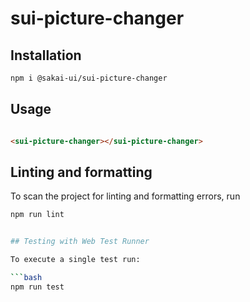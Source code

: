 # sui-picture-changer

## Installation

```bash
npm i @sakai-ui/sui-picture-changer
```

## Usage

```html

<sui-picture-changer></sui-picture-changer>

```

## Linting and formatting

To scan the project for linting and formatting errors, run

```bash
npm run lint


## Testing with Web Test Runner

To execute a single test run:

```bash
npm run test
```
